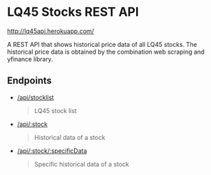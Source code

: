 # LQ45 Stocks REST API

http://lq45api.herokuapp.com/

A REST API that shows historical price data of all LQ45 stocks. The historical price data is obtained by the combination web scraping and yfinance library.

## Endpoints

- [/api/stocklist](http://lq45api.herokuapp.com/api/stocklist)
  > LQ45 stock list
- [/api/:stock](http://lq45api.herokuapp.com/api/bbca)
  > Historical data of a stock
- [/api/:stock/:specificData](http://lq45api.herokuapp.com/api/BBNI/adjusted_close)
  > Specific historical data of a stock

